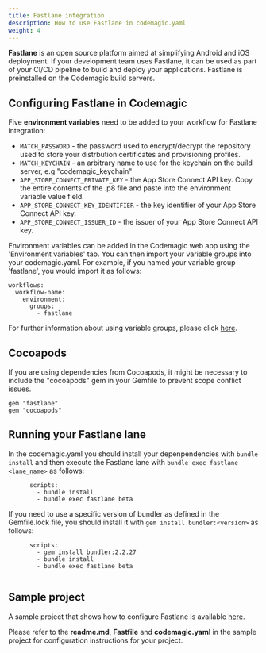 ```yaml
---
title: Fastlane integration
description: How to use Fastlane in codemagic.yaml
weight: 4
---
```


**Fastlane** is an open source platform aimed at simplifying Android and iOS deployment. If your development team uses Fastlane, it can be used as part of your CI/CD pipeline to build and deploy your applications. Fastlane is preinstalled on the Codemagic build servers.

## Configuring Fastlane in Codemagic

Five **environment variables**  need to be added to your workflow for Fastlane integration: 

- `MATCH_PASSWORD` - the password used to encrypt/decrypt the repository used to store your distrbution certificates and provisioning profiles.
- `MATCH_KEYCHAIN` - an arbitrary name to use for the keychain on the build server, e.g "codemagic_keychain"
- `APP_STORE_CONNECT_PRIVATE_KEY` - the App Store Connect API key. Copy the entire contents of the .p8 file and paste into the environment variable value field.
- `APP_STORE_CONNECT_KEY_IDENTIFIER` - the key identifier of your App Store Connect API key.
- `APP_STORE_CONNECT_ISSUER_ID` - the issuer of your App Store Connect API key.

Environment variables can be added in the Codemagic web app using the 'Environment variables' tab. You can then import your variable groups into your codemagic.yaml. For example, if you named your variable group 'fastlane', you would import it as follows:

```
workflows:
  workflow-name:
    environment:
      groups:
        - fastlane
```

For further information about using variable groups, please click [here](https://docs.codemagic.io/variables/environment-variable-groups/).

## Cocoapods

If you are using dependencies from Cocoapods, it might be necessary to include the "cocoapods" gem in your Gemfile to prevent scope conflict issues. 

```
gem "fastlane"
gem "cocoapods"
```

## Running your Fastlane lane

In the codemagic.yaml you should install your depenpendencies with `bundle install` and then execute the Fastlane lane with `bundle exec fastlane <lane_name>` as follows:

```
      scripts:
        - bundle install
        - bundle exec fastlane beta
```

If you need to use a specific version of bundler as defined in the Gemfile.lock file, you should install it with `gem install bundler:<version>` as follows:

```
      scripts:
        - gem install bundler:2.2.27
        - bundle install
        - bundle exec fastlane beta
       
```
## Sample project

A sample project that shows how to configure Fastlane is available [here](https://github.com/codemagic-ci-cd/codemagic-sample-projects/tree/main/integrations/fastlane-integration-demo-project).

Please refer to the **readme.md**, **Fastfile** and **codemagic.yaml** in the sample project for configuration instructions for your project.
